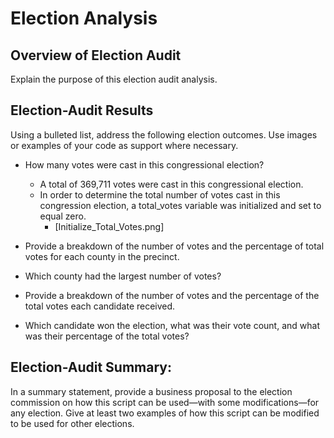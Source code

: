 # Election Analysis

## Overview of Election Audit
  Explain the purpose of this election audit analysis.

## Election-Audit Results
 Using a bulleted list, address the following election outcomes. Use images or examples of your code as support where necessary.

* How many votes were cast in this congressional election?
  * A total of 369,711 votes were cast in this congressional election.
  * In order to determine the total number of votes cast in this congression election, a total_votes variable was initialized and set to equal zero.
    * [Initialize_Total_Votes.png]

* Provide a breakdown of the number of votes and the percentage of total votes for each county in the precinct.
* Which county had the largest number of votes?
* Provide a breakdown of the number of votes and the percentage of the total votes each candidate received.
* Which candidate won the election, what was their vote count, and what was their percentage of the total votes?

## Election-Audit Summary: 
  In a summary statement, provide a business proposal to the election commission on how this script can be used—with some modifications—for any election. Give at     least two examples of how this script can be modified to be used for other elections.
